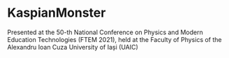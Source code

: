 # KaspianMonster
Presented at the 50-th National Conference on Physics and Modern Education Technologies (FTEM 2021), held at the Faculty of Physics of the Alexandru Ioan Cuza University of Iași (UAIC)
